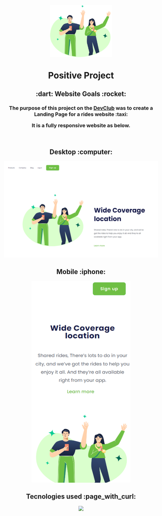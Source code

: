 <p align="center">
<img src="https://github.com/alyenmelobest/Projeto-positive/blob/master/img/(Positive)%20Congratulation%20You%20get%2040%20point%20for%20your%20ride.png?raw=true" alt="logo-positive-project" width="200px" />
<p/>
<h1 align="center"> Positive Project</h1>

<section align="center">
<h2> :dart: Website Goals :rocket:</h2>
<h3>The purpose of this project on the  <a href="https://rodolfomori/devclub.com.br"> DevClub</a> was to create a Landing Page for a rides website :taxi:

It is a fully responsive website as below. </h3>
<br>
<h2> Desktop :computer:</h2>
<img src="https://github.com/alyenmelobest/Projeto-positive/blob/master/img/desktop-positive.png?raw=true" width="500px"/>
<h2> Mobile :iphone:</h2>
<img src="https://github.com/alyenmelobest/Projeto-positive/blob/master/img/positive%20mobile.png?raw=true" width="320px" height="650px"/>
</section>
<h2 align="center"> Tecnologies used :page_with_curl:</h2>
  <p align="center">
  <img src="https://upload.wikimedia.org/wikipedia/commons/thumb/1/10/CSS3_and_HTML5_logos_and_wordmarks.svg/1024px-CSS3_and_HTML5_logos_and_wordmarks.svg.png" width="150px" />
  </p>
